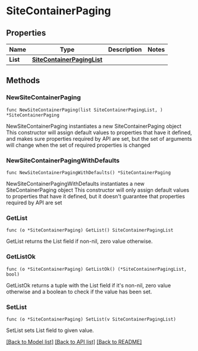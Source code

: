 # SiteContainerPaging

## Properties

Name | Type | Description | Notes
------------ | ------------- | ------------- | -------------
**List** | [**SiteContainerPagingList**](SiteContainerPagingList.md) |  | 

## Methods

### NewSiteContainerPaging

`func NewSiteContainerPaging(list SiteContainerPagingList, ) *SiteContainerPaging`

NewSiteContainerPaging instantiates a new SiteContainerPaging object
This constructor will assign default values to properties that have it defined,
and makes sure properties required by API are set, but the set of arguments
will change when the set of required properties is changed

### NewSiteContainerPagingWithDefaults

`func NewSiteContainerPagingWithDefaults() *SiteContainerPaging`

NewSiteContainerPagingWithDefaults instantiates a new SiteContainerPaging object
This constructor will only assign default values to properties that have it defined,
but it doesn't guarantee that properties required by API are set

### GetList

`func (o *SiteContainerPaging) GetList() SiteContainerPagingList`

GetList returns the List field if non-nil, zero value otherwise.

### GetListOk

`func (o *SiteContainerPaging) GetListOk() (*SiteContainerPagingList, bool)`

GetListOk returns a tuple with the List field if it's non-nil, zero value otherwise
and a boolean to check if the value has been set.

### SetList

`func (o *SiteContainerPaging) SetList(v SiteContainerPagingList)`

SetList sets List field to given value.



[[Back to Model list]](../README.md#documentation-for-models) [[Back to API list]](../README.md#documentation-for-api-endpoints) [[Back to README]](../README.md)


